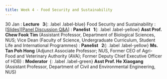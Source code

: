 ```yaml
---
title: Week 4 - Food Security and Sustainability
---
```


30 Jan
: **Lecture &nbsp; 3**{: .label .label-blue} Food Security and Sustainability
  : [[Slides](https://canvas.nus.edu.sg/courses/42112/pages/lecture-3-food-security-and-sustainability?module_item_id=97188)][[Panel Discussion Q&A](https://canvas.nus.edu.sg/courses/42112/discussion_topics/27407?module_item_id=97461)]
: **Panelist &nbsp; 1**{: .label .label-yellow} **Asst Prof. Chew Fook Tim** (Assistant Professor, Department of Biological Sciences, NUS; Vice Dean (Faculty of Science, Undergraduate Curriculum, Student Life and International Programmes)
: **Panelist &nbsp; 2**{: .label .label-yellow} **Ms. Tan Poh Hong** (Adjunct Associate Professor; NUS, Former CEO of Agri-Food and Veterinary Authority (AVA); Former Deputy Chief Executive Officer of HDB)
: **Moderator &nbsp;**{: .label .label-green} **Asst Prof. He Xiaogang** (Assistant Professor, Department of Civil and Environmental Engineering, NUS)
